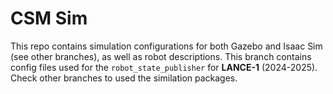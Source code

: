 # CSM Sim
This repo contains simulation configurations for both Gazebo and Isaac Sim (see other branches), as well as robot descriptions. This branch contains config files used for the `robot_state_publisher` for **LANCE-1** (2024-2025). Check other branches to used the similation packages.